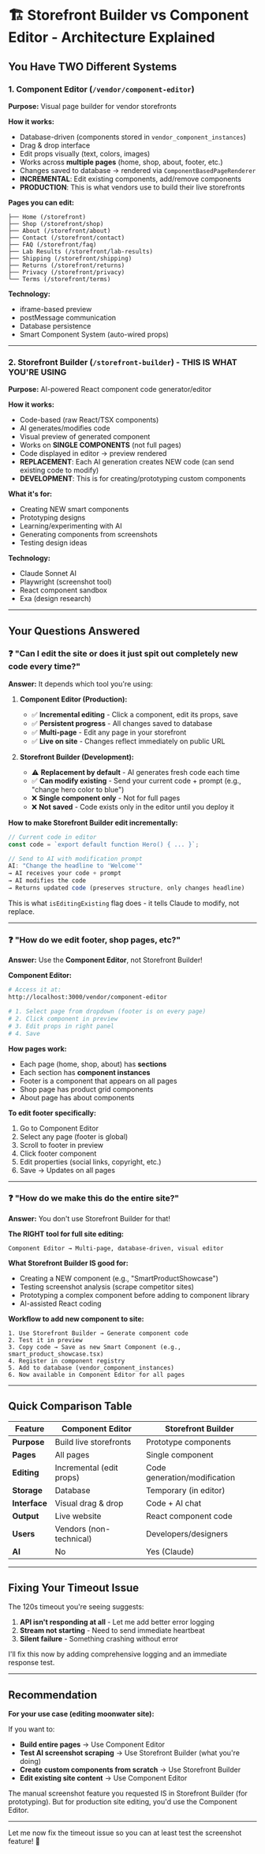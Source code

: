 # 🏗️ Storefront Builder vs Component Editor - Architecture Explained

## You Have TWO Different Systems

### 1. **Component Editor** (`/vendor/component-editor`) 
**Purpose:** Visual page builder for vendor storefronts

**How it works:**
- Database-driven (components stored in `vendor_component_instances`)
- Drag & drop interface
- Edit props visually (text, colors, images)
- Works across **multiple pages** (home, shop, about, footer, etc.)
- Changes saved to database → rendered via `ComponentBasedPageRenderer`
- **INCREMENTAL**: Edit existing components, add/remove components
- **PRODUCTION**: This is what vendors use to build their live storefronts

**Pages you can edit:**
```
├── Home (/storefront)
├── Shop (/storefront/shop)
├── About (/storefront/about)
├── Contact (/storefront/contact)
├── FAQ (/storefront/faq)
├── Lab Results (/storefront/lab-results)
├── Shipping (/storefront/shipping)
├── Returns (/storefront/returns)
├── Privacy (/storefront/privacy)
└── Terms (/storefront/terms)
```

**Technology:**
- iframe-based preview
- postMessage communication
- Database persistence
- Smart Component System (auto-wired props)

---

### 2. **Storefront Builder** (`/storefront-builder`) - THIS IS WHAT YOU'RE USING
**Purpose:** AI-powered React component code generator/editor

**How it works:**
- Code-based (raw React/TSX components)
- AI generates/modifies code
- Visual preview of generated component
- Works on **SINGLE COMPONENTS** (not full pages)
- Code displayed in editor → preview rendered
- **REPLACEMENT**: Each AI generation creates NEW code (can send existing code to modify)
- **DEVELOPMENT**: This is for creating/prototyping custom components

**What it's for:**
- Creating NEW smart components
- Prototyping designs
- Learning/experimenting with AI
- Generating components from screenshots
- Testing design ideas

**Technology:**
- Claude Sonnet AI
- Playwright (screenshot tool)
- React component sandbox
- Exa (design research)

---

## Your Questions Answered

### ❓ "Can I edit the site or does it just spit out completely new code every time?"

**Answer:** It depends which tool you're using:

1. **Component Editor (Production):**
   - ✅ **Incremental editing** - Click a component, edit its props, save
   - ✅ **Persistent progress** - All changes saved to database
   - ✅ **Multi-page** - Edit any page in your storefront
   - ✅ **Live on site** - Changes reflect immediately on public URL

2. **Storefront Builder (Development):**
   - ⚠️ **Replacement by default** - AI generates fresh code each time
   - ✅ **Can modify existing** - Send your current code + prompt (e.g., "change hero color to blue")
   - ❌ **Single component only** - Not for full pages
   - ❌ **Not saved** - Code exists only in the editor until you deploy it

**How to make Storefront Builder edit incrementally:**
```typescript
// Current code in editor
const code = `export default function Hero() { ... }`;

// Send to AI with modification prompt
AI: "Change the headline to 'Welcome'"
→ AI receives your code + prompt
→ AI modifies the code
→ Returns updated code (preserves structure, only changes headline)
```

This is what `isEditingExisting` flag does - it tells Claude to modify, not replace.

---

### ❓ "How do we edit footer, shop pages, etc?"

**Answer:** Use the **Component Editor**, not Storefront Builder!

**Component Editor:**
```bash
# Access it at:
http://localhost:3000/vendor/component-editor

# 1. Select page from dropdown (footer is on every page)
# 2. Click component in preview
# 3. Edit props in right panel
# 4. Save
```

**How pages work:**
- Each page (home, shop, about) has **sections**
- Each section has **component instances**
- Footer is a component that appears on all pages
- Shop page has product grid components
- About page has about components

**To edit footer specifically:**
1. Go to Component Editor
2. Select any page (footer is global)
3. Scroll to footer in preview
4. Click footer component
5. Edit properties (social links, copyright, etc.)
6. Save → Updates on all pages

---

### ❓ "How do we make this do the entire site?"

**Answer:** You don't use Storefront Builder for that!

**The RIGHT tool for full site editing:**
```
Component Editor → Multi-page, database-driven, visual editor
```

**What Storefront Builder IS good for:**
- Creating a NEW component (e.g., "SmartProductShowcase")
- Testing screenshot analysis (scrape competitor sites)
- Prototyping a complex component before adding to component library
- AI-assisted React coding

**Workflow to add new component to site:**
```
1. Use Storefront Builder → Generate component code
2. Test it in preview
3. Copy code → Save as new Smart Component (e.g., smart_product_showcase.tsx)
4. Register in component registry
5. Add to database (vendor_component_instances)
6. Now available in Component Editor for all pages
```

---

## Quick Comparison Table

| Feature | Component Editor | Storefront Builder |
|---------|------------------|-------------------|
| **Purpose** | Build live storefronts | Prototype components |
| **Pages** | All pages | Single component |
| **Editing** | Incremental (edit props) | Code generation/modification |
| **Storage** | Database | Temporary (in editor) |
| **Interface** | Visual drag & drop | Code + AI chat |
| **Output** | Live website | React component code |
| **Users** | Vendors (non-technical) | Developers/designers |
| **AI** | No | Yes (Claude) |

---

## Fixing Your Timeout Issue

The 120s timeout you're seeing suggests:

1. **API isn't responding at all** - Let me add better error logging
2. **Stream not starting** - Need to send immediate heartbeat
3. **Silent failure** - Something crashing without error

I'll fix this now by adding comprehensive logging and an immediate response test.

---

## Recommendation

**For your use case (editing moonwater site):**

If you want to:
- **Build entire pages** → Use Component Editor
- **Test AI screenshot scraping** → Use Storefront Builder (what you're doing)
- **Create custom components from scratch** → Use Storefront Builder
- **Edit existing site content** → Use Component Editor

The manual screenshot feature you requested IS in Storefront Builder (for prototyping).
But for production site editing, you'd use the Component Editor.

---

Let me now fix the timeout issue so you can at least test the screenshot feature! 🔧

